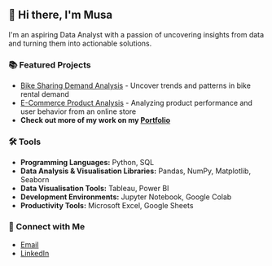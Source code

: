 ## 👋 Hi there, I'm Musa
I'm an aspiring Data Analyst with a passion of uncovering insights from data and turning them into actionable solutions.

### 📚 Featured Projects
- [Bike Sharing Demand Analysis](https://www.example.com) - Uncover trends and patterns in bike rental demand
- [E-Commerce Product Analysis](https://www.example.com) - Analyzing product performance and user behavior from an online store
- **Check out more of my work on my [Portfolio](https://www.example.com)**  

### 🛠️ Tools
- **Programming Languages:** Python, SQL
- **Data Analysis & Visualisation Libraries:** Pandas, NumPy, Matplotlib, Seaborn
- **Data Visualisation Tools:** Tableau, Power BI
- **Development Environments:** Jupyter Notebook, Google Colab
- **Productivity Tools:** Microsoft Excel, Google Sheets

### 🤝 Connect with Me
- [Email](musaharon07@gmail.com)
- [LinkedIn](https://www.linkedin.com/in/musabhrn/)
